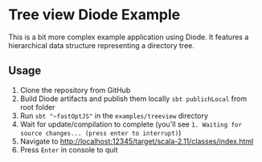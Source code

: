 # Tree view Diode Example

This is a bit more complex example application using Diode. It features a hierarchical data structure representing a directory tree.

## Usage

1. Clone the repository from GitHub
1. Build Diode artifacts and publish them locally `sbt publichLocal` from root folder
1. Run `sbt "~fastOptJS"` in the `examples/treeview` directory
1. Wait for update/compilation to complete (you'll see `1. Waiting for source changes... (press enter to interrupt)`)
1. Navigate to [http://localhost:12345/target/scala-2.11/classes/index.html](http://localhost:12345/target/scala-2.11/classes/index.html)
1. Press `Enter` in console to quit
